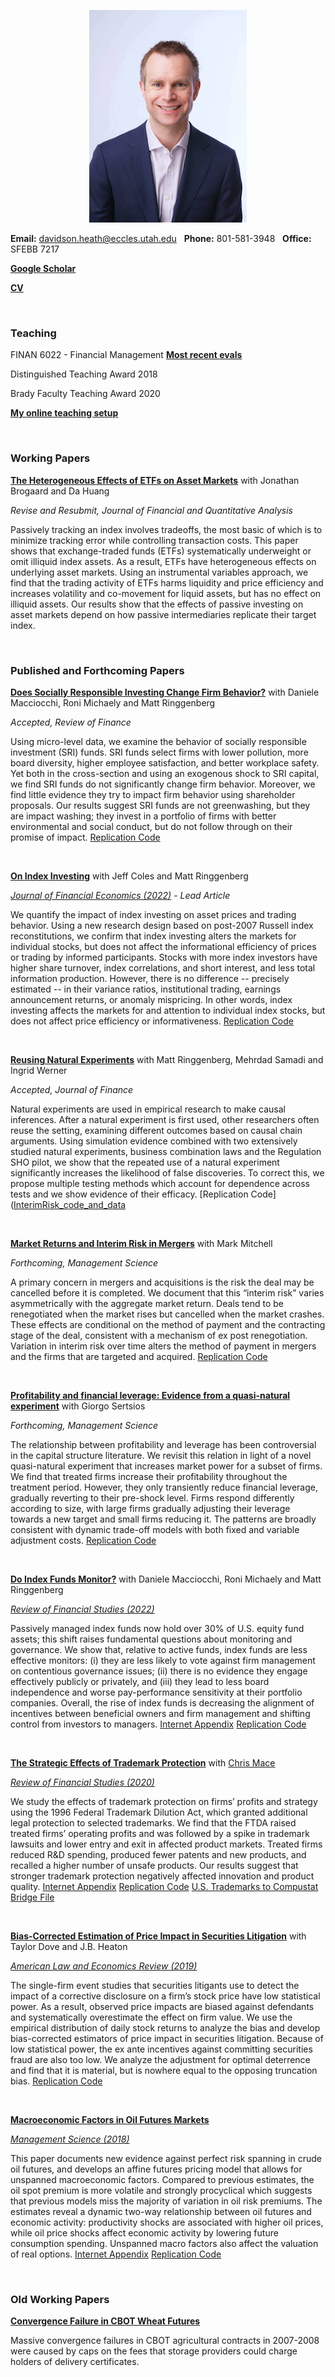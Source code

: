 
<p align="center"> 
<img src="images/dth2016.jpeg">
</p>

**Email:** davidson.heath@eccles.utah.edu &nbsp;  **Phone:** 801-581-3948 &nbsp; **Office:** SFEBB 7217

**[Google Scholar](https://scholar.google.com/citations?hl=en&user=Fr-HyLEAAAAJ)**

**[CV](dheath_CV.pdf)**

<br>

### Teaching

FINAN 6022 - Financial Management   **[Most recent evals](6022-2022.pdf)**

Distinguished Teaching Award 2018

Brady Faculty Teaching Award 2020

**[My online teaching setup](My_Online_Teaching_Setup.pdf)**

<br>

### Working Papers


**[The Heterogeneous Effects of ETFs on Asset Markets](https://papers.ssrn.com/sol3/papers.cfm?abstract_id=3510359)** with Jonathan Brogaard and Da Huang

*Revise and Resubmit, Journal of Financial and Quantitative Analysis*

Passively tracking an index involves tradeoffs, the most basic of which is to minimize tracking error while controlling transaction costs. This paper shows that exchange-traded funds (ETFs) systematically underweight or omit illiquid index assets. As a result, ETFs have heterogeneous effects on underlying asset markets. Using an instrumental variables approach, we find that the trading activity of ETFs harms liquidity and price efficiency and increases volatility and co-movement for liquid assets, but has no effect on illiquid assets. Our results show that the effects of passive investing on asset markets depend on how passive intermediaries replicate their target index.

<br>







### Published and Forthcoming Papers

**[Does Socially Responsible Investing Change Firm Behavior?](https://papers.ssrn.com/sol3/papers.cfm?abstract_id=3837706)** with Daniele Macciocchi, Roni Michaely and Matt Ringgenberg

*Accepted, Review of Finance*

Using micro-level data, we examine the behavior of socially responsible investment (SRI) funds. SRI funds select firms with lower pollution, more board diversity, higher employee satisfaction, and better workplace safety. Yet both in the cross-section and using an exogenous shock to SRI capital, we find SRI funds do not significantly change firm behavior. Moreover, we find little evidence they try to impact firm behavior using shareholder proposals. Our results suggest SRI funds are not greenwashing, but they are impact washing; they invest in a portfolio of firms with better environmental and social conduct, but do not follow through on their promise of impact. [Replication Code](SRI_code_and_data.zip)

<br>

**[On Index Investing](https://papers.ssrn.com/abstract=3055324)** with Jeff Coles and Matt Ringgenberg

*[Journal of Financial Economics (2022)](https://www.sciencedirect.com/science/article/pii/S0304405X22001143?dgcid=coauthor)* - _Lead Article_

We quantify the impact of index investing on asset prices and trading behavior. Using a new research design based on post-2007 Russell index reconstitutions, we confirm that index investing alters the markets for individual stocks, but does not affect the informational efficiency of prices or trading by informed participants. Stocks with more index investors have higher share turnover, index correlations, and short interest, and less total information production. However, there is no difference -- precisely estimated -- in their variance ratios, institutional trading, earnings announcement returns, or anomaly mispricing. In other words, index investing affects the markets for and attention to individual index stocks, but does not affect price efficiency or informativeness. [Replication Code](OII_code_and_data.zip) 


<br>

**[Reusing Natural Experiments](https://papers.ssrn.com/sol3/papers.cfm?abstract_id=3457525)** with Matt Ringgenberg, Mehrdad Samadi and Ingrid Werner

*Accepted, Journal of Finance*

Natural experiments are used in empirical research to make causal inferences. After a natural experiment is first used, other researchers often reuse the setting, examining different outcomes based on causal chain arguments. Using simulation evidence combined with two extensively studied natural experiments, business combination laws and the Regulation SHO pilot, we show that the repeated use of a natural experiment significantly increases the likelihood of false discoveries. To correct this, we propose multiple testing methods which account for dependence across tests and we show evidence of their efficacy. [Replication Code]([InterimRisk_code_and_data](https://www.dropbox.com/s/zzoe4y10urb6mlf/NatExp_replicationcodeanddata.zip?dl=1)

<br>


**[Market Returns and Interim Risk in Mergers](https://papers.ssrn.com/sol3/papers.cfm?abstract_id=3526931)** with Mark Mitchell

*Forthcoming, Management Science*

A primary concern in mergers and acquisitions is the risk the deal may be cancelled before it is completed. We document that this “interim risk” varies asymmetrically with the aggregate market return. Deals tend to be renegotiated when the market rises but cancelled when the market crashes. These effects are conditional on the method of payment and the contracting stage of the deal, consistent with a mechanism of ex post renegotiation. Variation in interim risk over time alters the method of payment in mergers and the firms that are targeted and acquired. [Replication Code](InterimRisk_code_and_data.zip)


<br>


**[Profitability and financial leverage: Evidence from a quasi-natural experiment](https://papers.ssrn.com/abstract=3056440)** with Giorgo Sertsios

*Forthcoming, Management Science*

The relationship between profitability and leverage has been controversial in the capital structure literature. We revisit this relation in light of a novel quasi-natural experiment that increases market power for a subset of firms.  We find that treated firms increase their profitability throughout the treatment period. However, they only transiently reduce financial leverage, gradually reverting to their pre-shock level. Firms respond differently according to size, with large firms gradually adjusting their leverage towards a new target and small firms reducing it. The patterns are broadly consistent with dynamic trade-off models with both fixed and variable adjustment costs. [Replication Code](PandFL_code_and_data.zip) 

<br>


**[Do Index Funds Monitor?](https://papers.ssrn.com/sol3/papers.cfm?abstract_id=3259433)** with Daniele Macciocchi, Roni Michaely and Matt Ringgenberg

*[Review of Financial Studies (2022)](https://doi.org/10.1093/rfs/hhab023)*

Passively managed index funds now hold over 30% of U.S. equity fund assets; this shift raises fundamental questions about monitoring and governance. We show that, relative to active funds, index funds are less effective monitors: (i) they are less likely to vote against firm management on contentious governance issues; (ii) there is no evidence they engage effectively publicly or privately, and (iii) they lead to less board independence and worse pay-performance sensitivity at their portfolio companies. Overall, the rise of index funds is decreasing the alignment of incentives between beneficial owners and firm management and shifting control from investors to managers. [Internet Appendix](DIFM_InternetAppendix.pdf) [Replication Code](https://www.dropbox.com/s/if4s5lbon478bgr/DIFM_replication_code_and_data.zip?dl=1) 

<br>


**[The Strategic Effects of Trademark Protection](https://papers.ssrn.com/abstract=2798473)** with [Chris Mace](https://christophermace.github.io/)  

*[Review of Financial Studies (2020)](https://doi.org/10.1093/rfs/hhz084)*

We study the effects of trademark protection on firms’ profits and strategy using the 1996 Federal Trademark Dilution Act, which granted additional legal protection to selected trademarks. We find that the FTDA raised treated firms’ operating profits and was followed by a spike in trademark lawsuits and lower entry and exit in affected product markets. Treated firms reduced R&D spending, produced fewer patents and new products, and recalled a higher number of unsafe products. Our results suggest that stronger trademark protection negatively affected innovation and product quality. [Internet Appendix](Heath_Mace_RFS2019_IA.pdf) [Replication Code](Heath_Mace_RFS2020_replication_code.zip)  [U.S. Trademarks to Compustat Bridge File](heath_mace_tm_bridge.zip)


<br>

**[Bias-Corrected Estimation of Price Impact in Securities Litigation](https://papers.ssrn.com/sol3/papers.cfm?abstract_id=3321180)** with Taylor Dove and J.B. Heaton  

*[American Law and Economics Review (2019)](https://academic.oup.com/aler/article/21/1/184/5482489)*

The single-firm event studies that securities litigants use to detect the impact of a corrective disclosure on a firm’s stock price have low statistical power. As a result, observed price impacts are biased against defendants and systematically overestimate the effect on firm value. We use the empirical distribution of daily stock returns to analyze the bias and develop bias-corrected estimators of price impact in securities litigation. Because of low statistical power, the ex ante incentives against committing securities fraud are also too low. We analyze the adjustment for optimal deterrence and find that it is material, but is nowhere equal to the opposing truncation bias.
[Replication Code](https://github.com/davidsontheath/bias_corrected_estimators)

<br>

**[Macroeconomic Factors in Oil Futures Markets](https://papers.ssrn.com/sol3/papers.cfm?abstract_id=2506146)**  

*[Management Science (2018)](https://pubsonline.informs.org/doi/abs/10.1287/mnsc.2017.3008)*


This paper documents new evidence against perfect risk spanning in crude oil futures, and develops an affine futures pricing model that allows for unspanned macroeconomic factors. Compared to previous estimates, the oil spot premium is more volatile and strongly procyclical which suggests that previous models miss the majority of variation in oil risk premiums. The estimates reveal a dynamic two-way relationship between oil futures and economic activity: productivity shocks are associated with higher oil prices, while oil price shocks affect economic activity by lowering future consumption spending. Unspanned macro factors also affect the valuation of real options.
[Internet Appendix](macro_factors_oil_futures_internet_appendix.pdf)
[Replication Code](macro_factors_oil_futures_replication_code.zip)


<br>

### Old Working Papers

**[Convergence Failure in CBOT Wheat Futures](http://papers.ssrn.com/sol3/papers.cfm?abstract_id=2275088)**

Massive convergence failures in CBOT agricultural contracts in 2007-2008 were caused by caps on the fees that storage providers could charge holders of delivery certificates.

<br>



